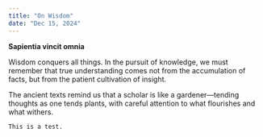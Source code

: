 ```yaml
---
title: "On Wisdom"
date: "Dec 15, 2024"
---
```


**Sapientia vincit omnia**

Wisdom conquers all things. In the pursuit of knowledge, we must remember that true understanding comes not from the accumulation of facts, but from the patient cultivation of insight.

The ancient texts remind us that a scholar is like a gardener—tending thoughts as one tends plants, with careful attention to what flourishes and what withers.

```
This is a test.
```
